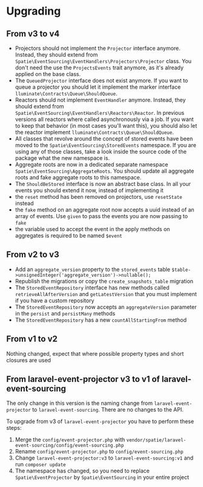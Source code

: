 # Upgrading

## From v3 to v4

- Projectors should not implement the `Projector` interface anymore. Instead, they should extend from `Spatie\EventSourcing\EventHandlers\Projectors\Projector` class. You don't need the use the `ProjectsEvents` trait anymore, as it's already applied on the base class.
- The `QueuedProjector` interface does not exist anymore. If you want to queue a projector you should let it implement the marker interface `lluminate\Contracts\Queue\ShouldQueue`.
- Reactors should not implement `EventHandler` anymore. Instead, they should extend from `Spatie\EventSourcing\EventHandlers\Reactors\Reactor`. In previous versions all reactors where called asynchronously via a job. If you want to keep that behavior (in most cases you'll want this), you should also let the reactor implement `lluminate\Contracts\Queue\ShouldQueue`.
- All classes that revolve around the concept of stored events have been moved to the `Spatie\EventSourcing\StoredEvents` namespace. If you are using any of those classes, take a look inside the source code of the package what the new namespace is.
- Aggregate roots are now in a dedicated separate namespace `Spatie\EventSourcing\AggregateRoots`. You should update all aggregate roots and fake aggregate roots to this namespace.
- The `ShouldBeStored` interface is now an abstract base class. In all your events you should extend it now, instead of implementing it
- the `reset` method has been removed on projectors, use `resetState` instead
- the `fake` method on an aggregate root now accepts a uuid instead of an array of events. Use `given` to pass the events you are now passing to `fake`
- the variable used to accept the event in the apply methods on aggregates is required to be named `$event`

## From v2 to v3

- Add an `aggregate_version` property to the `stored_events` table `$table->unsignedInteger('aggregate_version')->nullable();`
- Republish the migrations or copy the `create_snapshots_table` migration
- The `StoredEventRepository` interface has new methods called `retrieveAllAfterVersion` and `getLatestVersion` that you must implement if you have a custom repository
- The `StoredEventRepository` now accepts an `aggregateVersion` parameter in the `persist` and `persistMany` methods
- The `StoredEventRepository` has a new `countAllStartingFrom` method

## From v1 to v2

Nothing changed, expect that where possible property types and short closures are used

## From laravel-event-projector v3 to v1 of laravel-event-sourcing

The only change in this version is the naming change from `laravel-event-projector` to `laravel-event-sourcing`. There are no changes to the API.

To upgrade from v3 of `laravel-event-projector` you have to perform these steps:
1. Merge the `config/event-projector.php` with `vendor/spatie/laravel-event-sourcing/config/event-sourcing.php` 
2. Rename `config/event-projector.php` to `config/event-sourcing.php`
3. Change `laravel-event-projector:v3` to `laravel-event-sourcing:v1` and run `composer update`
4. The namespace has changed, so you need to replace `Spatie\EventProjector` by `Spatie\EventSourcing` in your entire project
